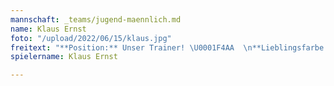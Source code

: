 ```yaml
---
mannschaft: _teams/jugend-maennlich.md
name: Klaus Ernst
foto: "/upload/2022/06/15/klaus.jpg"
freitext: "**Position:** Unser Trainer! \U0001F4AA  \n**Lieblingsfarbe:** Rot"
spielername: Klaus Ernst

---
```

